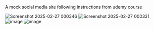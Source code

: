 A mock social media site following instructions from udemy course

![Screenshot 2025-02-27 000346](https://github.com/user-attachments/assets/1ed4a82d-e381-4ef7-be0f-b222d2e6139a)
![Screenshot 2025-02-27 000331](https://github.com/user-attachments/assets/6df0b39a-7c91-482c-b6fe-c5f323750dfb)
![image](https://github.com/user-attachments/assets/38ae520d-3a9b-41ab-801b-c303d10260db)
![image](https://github.com/user-attachments/assets/fb4cc759-868d-4447-b787-830a54bf9083)
